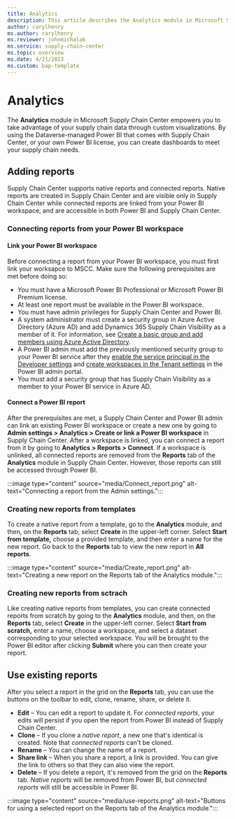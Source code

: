 ```yaml
---
title: Analytics
description: This article describes the Analytics module in Microsoft Supply Chain Center.
author: carylhenry
ms.author: carylhenry
ms.reviewer: johnmichalak
ms.service: supply-chain-center
ms.topic: overview
ms.date: 4/21/2023
ms.custom: bap-template
---
```


# Analytics

The **Analytics** module in Microsoft Supply Chain Center empowers you to take advantage of your supply chain data through custom visualizations. By using the Dataverse-managed Power BI that comes with Supply Chain Center, or your own Power BI license, you can create dashboards to meet your supply chain needs.

## Adding reports

Supply Chain Center supports native reports and connected reports. Native reports are created in Supply Chain Center and are visible only in Supply Chain Center while connected reports are linked from your Power BI workspace, and are accessible in both Power BI and Supply Chain Center.

### Connecting reports from your Power BI workspace
#### Link your Power BI workspace
Before connecting a report from your Power BI workspace, you must first link your worksapce to MSCC. Make sure the following prerequisites are met before doing so:

- You must have a Microsoft Power BI Professional or Microsoft Power BI Premium license.
- At least one report must be available in the Power BI workspace.
- You must have admin privileges for Supply Chain Center and Power BI.
- A system administrator must create a security group in Azure Active Directory (Azure AD) and add Dynamics 365 Supply Chain Visibility as a member of it. For information, see [Create a basic group and add members using Azure Active Directory](/azure/active-directory/fundamentals/how-to-manage-groups).
- A Power BI admin must add the previously mentioned security group to your Power BI service after they [enable the service principal in the Developer settings](/power-bi/enterprise/service-premium-service-principal#enable-service-principals.md) and [create workspaces in the Tenant settings](/power-bi/admin/service-admin-portal-workspace#create-the-new-workspaces.md) in the Power BI admin portal.
- You must add a security group that has Supply Chain Visibility as a member to your Power BI service in Azure AD.

#### Connect a Power BI report

After the prerequisites are met, a Supply Chain Center and Power BI admin can link an existing Power BI workspace or create a new one by going to **Admin settings \> Analytics \> Create or link a Power BI workspace** in Supply Chain Center. After a workspace is linked, you can connect a report from it by going to **Analytics \> Reports \> Connect**. If a workspace is unlinked, all connected reports are removed from the **Reports** tab of the **Analytics** module in Supply Chain Center. However, those reports can still be accessed through Power BI.

:::image type="content" source="media/Connect_report.png" alt-text="Connecting a report from the Admin settings.":::


### Creating new reports from templates
To create a native report from a template, go to the **Analytics** module, and then, on the **Reports** tab, select **Create** in the upper-left corner. Select **Start from template,** choose a provided template, and then enter a name for the new report. Go back to the **Reports** tab to view the new report in **All reports**.

:::image type="content" source="media/Create_report.png" alt-text="Creating a new report on the Reports tab of the Analytics module.":::

### Creating new reports from sctrach

Like creating native reports from templates, you can create connected reports from scratch by going to the **Analytics** module, and then, on the **Reports** tab, select **Create** in the upper-left corner. Select **Start from scratch,** enter a name, choose a workspace, and select a dataset corresponding to your selected workspace. You will be brought to the Power BI editor after clicking **Submit** where you can then create your report.

## Use existing reports

After you select a report in the grid on the **Reports** tab, you can use the buttons on the toolbar to edit, clone, rename, share, or delete it.

- **Edit** – You can edit a report to update it. For *connected reports*, your edits will persist if you open the report from Power BI instead of Supply Chain Center.
- **Clone** – If you clone a *native report*, a new one that's identical is created. Note that *connected reports* can't be cloned.
- **Rename** – You can change the name of a report.
- **Share link** – When you share a report, a link is provided. You can give the link to others so that they can also view the report.
- **Delete** – If you delete a report, it's removed from the grid on the **Reports** tab. *Native reports* will be removed from Power BI, but *connected reports* will still be accessible in Power BI.

:::image type="content" source="media/use-reports.png" alt-text="Buttons for using a selected report on the Reports tab of the Analytics module.":::
